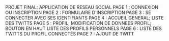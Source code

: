 PROJET FINAL: APPLICATION DE RESEAU SOCIAL
PAGE 1 : CONNEXION OU INSCRIPTION
PAGE 2 : FORMULAIRE D'INSCRIPTION
PAGE 3 : SE CONNECTER AVEC SES IDENTIFIANTS
PAGE 4 : ACCUEIL GENERAL; LISTE DES TWITTS
PAGE 5 : PROFIL; MODIFICATION DE DONNEES PROFIL; BOUTON EN HAUT LISTE DES PROFILS PERSONNELS
PAGE 6 : LISTE DES TWITTS DU PROFIL CONNECTÉS
PAGE 7 : AJOUT DE TWITT
  
